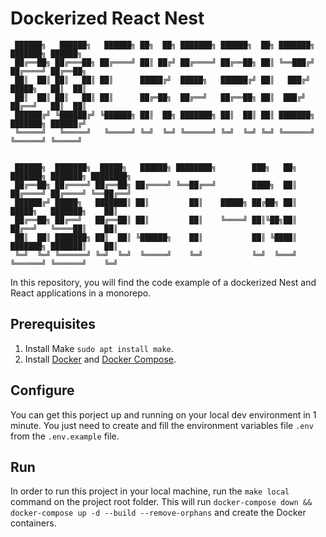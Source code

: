 # Dockerized React Nest

```
 ██████╗   ██████╗   ██████╗ ██╗  ██╗ ███████╗ ██████╗  ██╗ ███████╗ ███████╗ ██████╗
 ██╔══██╗ ██╔═══██╗ ██╔════╝ ██║ ██╔╝ ██╔════╝ ██╔══██╗ ██║ ╚══███╔╝ ██╔════╝ ██╔══██╗
 ██║  ██║ ██║   ██║ ██║      █████╔╝  █████╗   ██████╔╝ ██║   ███╔╝  █████╗   ██║  ██║
 ██║  ██║ ██║   ██║ ██║      ██╔═██╗  ██╔══╝   ██╔══██╗ ██║  ███╔╝   ██╔══╝   ██║  ██║
 ██████╔╝ ╚██████╔╝ ╚██████╗ ██║  ██╗ ███████╗ ██║  ██║ ██║ ███████╗ ███████╗ ██████╔╝
 ╚═════╝   ╚═════╝   ╚═════╝ ╚═╝  ╚═╝ ╚══════╝ ╚═╝  ╚═╝ ╚═╝ ╚══════╝ ╚══════╝ ╚═════╝


 ██████╗  ███████╗  █████╗   ██████╗ ████████╗        ███╗   ██╗ ███████╗ ███████╗ ████████╗
 ██╔══██╗ ██╔════╝ ██╔══██╗ ██╔════╝ ╚══██╔══╝        ████╗  ██║ ██╔════╝ ██╔════╝ ╚══██╔══╝
 ██████╔╝ █████╗   ███████║ ██║         ██║    █████╗ ██╔██╗ ██║ █████╗   ███████╗    ██║
 ██╔══██╗ ██╔══╝   ██╔══██║ ██║         ██║    ╚════╝ ██║╚██╗██║ ██╔══╝   ╚════██║    ██║
 ██║  ██║ ███████╗ ██║  ██║ ╚██████╗    ██║           ██║ ╚████║ ███████╗ ███████║    ██║
 ╚═╝  ╚═╝ ╚══════╝ ╚═╝  ╚═╝  ╚═════╝    ╚═╝           ╚═╝  ╚═══╝ ╚══════╝ ╚══════╝    ╚═╝
```

In this repository, you will find the code example of a dockerized Nest and React applications in a monorepo.

## Prerequisites

1.  Install Make `sudo apt install make`.
2.  Install [Docker](https://docs.docker.com/engine/install/ubuntu/) and [Docker Compose](https://docs.docker.com/compose/install/).

## Configure

You can get this porject up and running on your local dev environment in 1 minute.
You just need to create and fill the environment variables file `.env` from the `.env.example` file.

## Run

In order to run this project in your local machine, run the `make local` command on the project root folder.
This will run `docker-compose down && docker-compose up -d --build --remove-orphans` and create the Docker containers.
